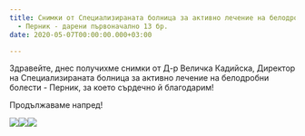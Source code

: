 ```yaml
---
title: Снимки от Специализираната болница за активно лечение на белодробни болести
  - Перник - дарени първоначално 13 бр.
date: 2020-05-07T00:00:00.000+03:00

---
```

Здравейте, днес получихме снимки от Д-р Величка Кадийска, Директор на Специализираната болница за активно лечение на белодробни болести - Перник, за което сърдечно й благодарим!

Продължаваме напред!

![](/images/2002a5a4f74d7f248f664a597ef814f8.jpeg)![](/images/7b05ce6791f3645ab34de4884361b078.jpeg)![](/images/29bbcb15b721c785bab827e64968ed49.jpeg)